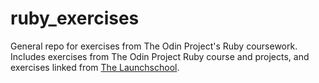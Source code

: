 # ruby_exercises
General repo for exercises from The Odin Project's Ruby coursework. Includes exercises from The Odin Project Ruby course and projects, and exercises linked from [The Launchschool](https://launchschool.com/books/ruby/read/introduction).
